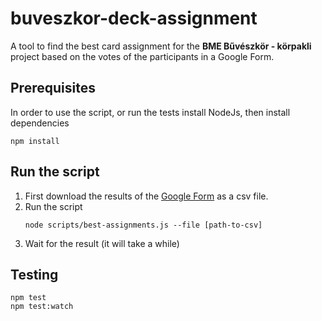 # buveszkor-deck-assignment

A tool to find the best card assignment for the **BME Bűvészkör - körpakli** project based on the votes of the
participants in a Google Form.

## Prerequisites
In order to use the script, or run the tests install NodeJs, then install dependencies
```
npm install
```

## Run the script
1. First download the results of the [Google Form](https://docs.google.com/forms/d/1uxkwyGVn4oI1Zh0oLD6NKE16O2DnTgp7-h6Ok3_C1Sw/edit#responses)
   as a csv file.
2. Run the script
   ```
   node scripts/best-assignments.js --file [path-to-csv]
   ```
3. Wait for the result (it will take a while)

## Testing
```
npm test
npm test:watch
```
